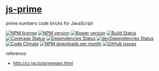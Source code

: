 [js-prime](http://aureooms.github.io/js-prime)
==

prime numbers code bricks for JavaScript

[![NPM license](http://img.shields.io/npm/l/aureooms-js-prime.svg)](https://raw.githubusercontent.com/aureooms/js-prime/master/LICENSE)
[![NPM version](http://img.shields.io/npm/v/aureooms-js-prime.svg)](https://www.npmjs.org/package/aureooms-js-prime)
[![Bower version](http://img.shields.io/bower/v/aureooms-js-prime.svg)](http://bower.io/search/?q=aureooms-js-prime)
[![Build Status](https://travis-ci.org/aureooms/js-prime.svg)](https://travis-ci.org/aureooms/js-prime)
[![Coverage Status](https://coveralls.io/repos/aureooms/js-prime/badge.png)](https://coveralls.io/r/aureooms/js-prime)
[![Dependencies Status](https://david-dm.org/aureooms/js-prime.png)](https://david-dm.org/aureooms/js-prime#info=dependencies)
[![devDependencies Status](https://david-dm.org/aureooms/js-prime/dev-status.png)](https://david-dm.org/aureooms/js-prime#info=devDependencies)
[![Code Climate](https://codeclimate.com/github/aureooms/js-prime.png)](https://codeclimate.com/github/aureooms/js-prime)
[![NPM downloads per month](http://img.shields.io/npm/dm/aureooms-js-prime.svg)](https://www.npmjs.org/package/aureooms-js-prime)
[![GitHub issues](http://img.shields.io/github/issues/aureooms/js-prime.svg)](https://github.com/aureooms/js-prime/issues)

reference:

 - http://cr.yp.to/primegen.html
